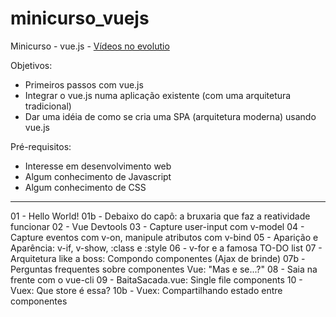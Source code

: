# minicurso_vuejs
Minicurso - vue.js - [Vídeos no evolutio](http://evolutio.io/curso/minicurso_vuejs)

Objetivos:

- Primeiros passos com vue.js
- Integrar o vue.js numa aplicação existente (com uma arquitetura tradicional)
- Dar uma idéia de como se cria uma SPA (arquitetura moderna) usando vue.js

Pré-requisitos:

- Interesse em desenvolvimento web
- Algum conhecimento de Javascript
- Algum conhecimento de CSS


---------------

01 - Hello World!
01b - Debaixo do capô: a bruxaria que faz a reatividade funcionar
02 - Vue Devtools
03 - Capture user-input com v-model
04 - Capture eventos com v-on, manipule atributos com v-bind
05 - Aparição e Aparência: v-if, v-show, :class e :style
06 - v-for e a famosa TO-DO list
07 - Arquitetura like a boss: Compondo componentes (Ajax de brinde)
07b - Perguntas frequentes sobre componentes Vue: "Mas e se...?"
08 - Saia na frente com o vue-cli
09 - BaitaSacada.vue: Single file components
10 - Vuex: Que store é essa?
10b - Vuex: Compartilhando estado entre componentes